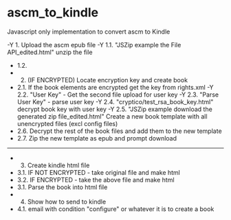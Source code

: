 # ascm_to_kindle

Javascript only implementation to convert ascm to Kindle

-Y    1. Upload the ascm epub file
-Y    1.1. "JSZip example the File API_edited.html" unzip the file
-    1.2. 
-    2. (IF ENCRYPTED) Locate encryption key and create book
-    2.1. If the book elements are encrypted get the key from rights.xml
-Y    2.2. "User Key" - Get the second file upload for user key
-Y    2.3. "Parse User Key" - parse user key
-Y    2.4. "cryptico/test_rsa_book_key.html" decrypt book key with user key
-Y    2.5. "JSZip example download the generated zip file_edited.html" Create a new book template with all unencrypted files (excl config files)
-    2.6. Decrypt the rest of the book files and add them to the new template
-    2.7. Zip the new template as epub and prompt download

___________________________________________
-    3. Create kindle html file
-    3.1. IF NOT ENCRYPTED - take original file and make html
-    3.2. IF ENCRYPTED - take the above file and make html
-    3.1. Parse the book into html file 
-    4. Show how to send to kindle
-    4.1. email with condition "configure" or whatever it is to create a book

